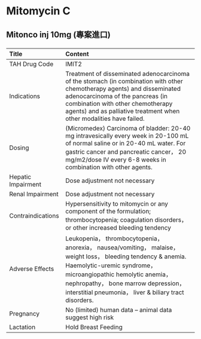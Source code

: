 # Mitomycin C

## Mitonco inj 10mg (專案進口)

##### 

| Title              | Content                                                                                                                                                                                                                                                                            |
|:-------------------|:-----------------------------------------------------------------------------------------------------------------------------------------------------------------------------------------------------------------------------------------------------------------------------------|
| TAH Drug Code      | IMIT2                                                                                                                                                                                                                                                                              |
| Indications        | Treatment of disseminated adenocarcinoma of the stomach (in combination with other chemotherapy agents) and disseminated adenocarcinoma of the pancreas (in combination with other chemotherapy agents) and as palliative treatment when other modalities have failed.             |
| Dosing             | (Micromedex) Carcinoma of bladder: 20-40 mg intravesically every week in 20-100 mL of normal saline or in 20-40 mL water. For gastric cancer and pancreatic cancer， 20 mg/m2/dose IV every 6-8 weeks in combination with other agents.                                            |
| Hepatic Impairment | Dose adjustment not necessary                                                                                                                                                                                                                                                      |
| Renal Impairment   | Dose adjustment not necessary                                                                                                                                                                                                                                                      |
| Contraindications  | Hypersensitivity to mitomycin or any component of the formulation; thrombocytopenia; coagulation disorders， or other increased bleeding tendency                                                                                                                                  |
| Adverse Effects    | Leukopenia， thrombocytopenia， anorexia， nausea/vomiting， malaise， weight loss， bleeding tendency & anemia. Haemolytic-uremic syndrome， microangiopathic hemolytic anemia， nephropathy， bone marrow depression， interstitial pneumonia， liver & biliary tract disorders. |
| Pregnancy          | No (limited) human data – animal data suggest high risk                                                                                                                                                                                                                            |
| Lactation          | Hold Breast Feeding                                                                                                                                                                                                                                                                |

